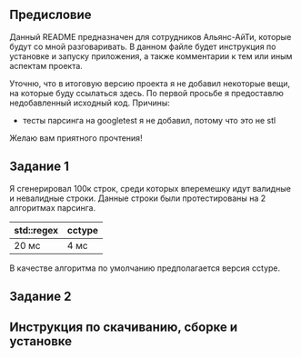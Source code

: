 ## Предисловие

Данный README предназначен для сотрудников Альянс-АйТи, которые будут со мной разговаривать.
В данном файле будет инструкция по установке и запуску приложения, а также комментарии к тем или иным аспектам проекта.

Уточню, что в итоговую версию проекта я не добавил некоторые вещи, на которые буду ссылаться здесь. 
По первой просьбе я предоставлю недобавленный исходный код.
Причины: 
- тесты парсинга на googletest я не добавил, потому что это не stl


Желаю вам приятного прочтения!

## Задание 1

Я сгенерировал 100к строк, среди которых вперемешку идут валидные и невалидные строки. 
Данные строки были протестированы на 2 алгоритмах парсинга.  

| std::regex | cctype |
|------------|--------|
| 20 мс      | 4 мс   |

В качестве алгоритма по умолчанию предполагается версия cctype.

## Задание 2

## Инструкция по скачиванию, сборке и установке
